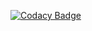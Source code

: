 [![Codacy Badge](https://api.codacy.com/project/badge/4bc6931d76ce46bfaba241c417875149)](https://www.codacy.com/app/ridermansb/take-nponto)
